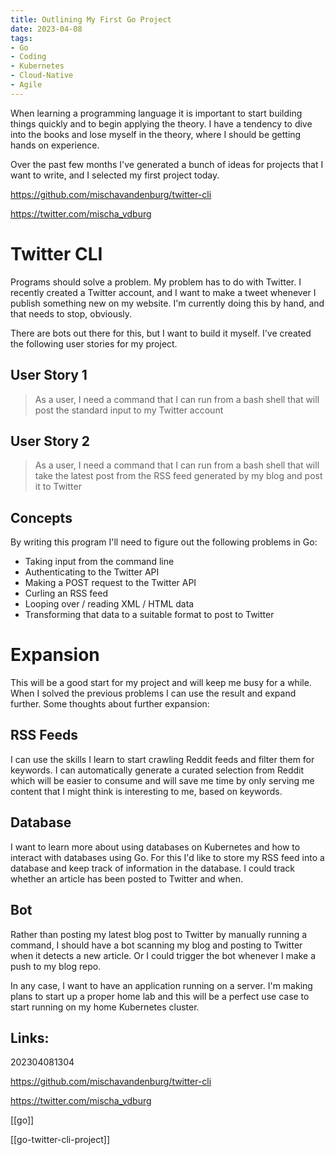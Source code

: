 ```yaml
---
title: Outlining My First Go Project
date: 2023-04-08
tags:
- Go
- Coding
- Kubernetes
- Cloud-Native
- Agile
---
```


When learning a programming language it is important to start building things quickly and to begin applying the theory. I have a tendency to dive into the books and lose myself in the theory, where I should be getting hands on experience. 

Over the past few months I've generated a bunch of ideas for projects that I want to write, and I selected my first project today. 

https://github.com/mischavandenburg/twitter-cli

https://twitter.com/mischa_vdburg

# Twitter CLI

Programs should solve a problem. My problem has to do with Twitter. I recently created a Twitter account, and I want to make a tweet whenever I publish something new on my website. I'm currently doing this by hand, and that needs to stop, obviously. 

There are bots out there for this, but I want to build it myself. I've created the following user stories for my project.

## User Story 1

> As a user, I need a command that I can run from a bash shell that will post the standard input to my Twitter account

## User Story 2

> As a user, I need a command that I can run from a bash shell that will take the latest post from the RSS feed generated by my blog and post it to Twitter

## Concepts

By writing this program I'll need to figure out the following problems in Go:

* Taking input from the command line
* Authenticating to the Twitter API
* Making a POST request to the Twitter API 
* Curling an RSS feed
* Looping over / reading XML / HTML data
* Transforming that data to a suitable format to post to Twitter

# Expansion

This will be a good start for my project and will keep me busy for a while. When I solved the previous problems I can use the result and expand further. Some thoughts about further expansion:

## RSS Feeds

I can use the skills I learn to start crawling Reddit feeds and filter them for keywords. I can automatically generate a curated selection from Reddit which will be easier to consume and will save me time by only serving me content that I might think is interesting to me, based on keywords.

## Database

I want to learn more about using databases on Kubernetes and how to interact with databases using Go. For this I'd like to store my RSS feed into a database and keep track of information in the database. I could track whether an article has been posted to Twitter and when. 

## Bot

Rather than posting my latest blog post to Twitter by manually running a command, I should have a bot scanning my blog and posting to Twitter when it detects a new article. Or I could trigger the bot whenever I make a push to my blog repo. 

In any case, I want to have an application running on a server. I'm making plans to start up a proper home lab and this will be a perfect use case to start running on my home Kubernetes cluster. 

## Links:
202304081304

https://github.com/mischavandenburg/twitter-cli

https://twitter.com/mischa_vdburg

[[go]]

[[go-twitter-cli-project]]


